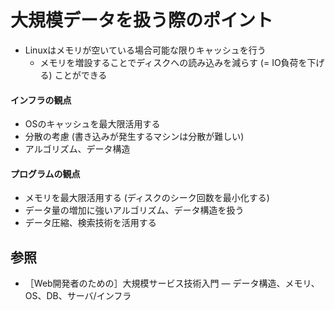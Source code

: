 # 大規模データを扱う際のポイント
- Linuxはメモリが空いている場合可能な限りキャッシュを行う
  - メモリを増設することでディスクへの読み込みを減らす (= IO負荷を下げる) ことができる

#### インフラの観点
- OSのキャッシュを最大限活用する
- 分散の考慮 (書き込みが発生するマシンは分散が難しい)
- アルゴリズム、データ構造

#### プログラムの観点
- メモリを最大限活用する (ディスクのシーク回数を最小化する)
- データ量の増加に強いアルゴリズム、データ構造を扱う
- データ圧縮、検索技術を活用する

## 参照
- ［Web開発者のための］大規模サービス技術入門 ― データ構造、メモリ、OS、DB、サーバ/インフラ
